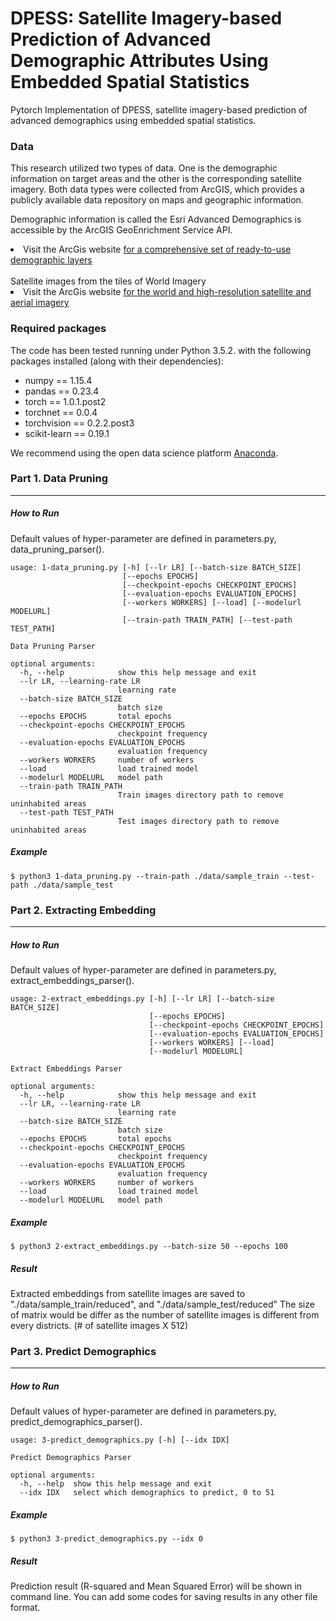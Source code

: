 # DPESS: Satellite Imagery-based Prediction of Advanced Demographic Attributes Using Embedded Spatial Statistics

Pytorch Implementation of DPESS, satellite imagery-based prediction of advanced demographics using embedded spatial statistics.

### Data

This research utilized two types of data. One is the demographic information on target areas and the other is the corresponding satellite imagery. Both data types were collected from ArcGIS, which provides a publicly available data repository on maps and geographic information.

Demographic information is called the Esri Advanced Demographics is accessible by the ArcGIS GeoEnrichment Service API.
<li>Visit the ArcGis website <a href="https://doc.arcgis.com/en/Esri-demographics/data/global-intro.htm" rel="nofollow">for a comprehensive set of ready-to-use demographic layers</a></li>
<br>
Satellite images from the tiles of World Imagery
<li>Visit the ArcGis website <a href="https://www.arcgis.com/home/item.html?id=10df2279f9684e4a9f6a7f08febac2a9/" rel="nofollow">for the world and high-resolution satellite and aerial imagery</a></li>


### Required packages
The code has been tested running under Python 3.5.2. with the following packages installed (along with their dependencies):

- numpy == 1.15.4
- pandas == 0.23.4
- torch == 1.0.1.post2
- torchnet == 0.0.4
- torchvision == 0.2.2.post3
- scikit-learn == 0.19.1

<p>We recommend using the open data science platform <a href="https://www.continuum.io/downloads" rel="nofollow">Anaconda</a>.</p>


### Part 1. Data Pruning
* * *
##### How to Run
Default values of hyper-parameter are defined in parameters.py, data_pruning_parser().

```
usage: 1-data_pruning.py [-h] [--lr LR] [--batch-size BATCH_SIZE]
                         [--epochs EPOCHS]
                         [--checkpoint-epochs CHECKPOINT_EPOCHS]
                         [--evaluation-epochs EVALUATION_EPOCHS]
                         [--workers WORKERS] [--load] [--modelurl MODELURL]
                         [--train-path TRAIN_PATH] [--test-path TEST_PATH]

Data Pruning Parser

optional arguments:
  -h, --help            show this help message and exit
  --lr LR, --learning-rate LR
                        learning rate
  --batch-size BATCH_SIZE
                        batch size
  --epochs EPOCHS       total epochs
  --checkpoint-epochs CHECKPOINT_EPOCHS
                        checkpoint frequency
  --evaluation-epochs EVALUATION_EPOCHS
                        evaluation frequency
  --workers WORKERS     number of workers
  --load                load trained model
  --modelurl MODELURL   model path
  --train-path TRAIN_PATH
                        Train images directory path to remove uninhabited areas
  --test-path TEST_PATH
                        Test images directory path to remove uninhabited areas
```

##### Example
```                  
$ python3 1-data_pruning.py --train-path ./data/sample_train --test-path ./data/sample_test 
``` 





### Part 2. Extracting Embedding
* * *
##### How to Run
Default values of hyper-parameter are defined in parameters.py, extract_embeddings_parser().

```
usage: 2-extract_embeddings.py [-h] [--lr LR] [--batch-size BATCH_SIZE]
                               [--epochs EPOCHS]
                               [--checkpoint-epochs CHECKPOINT_EPOCHS]
                               [--evaluation-epochs EVALUATION_EPOCHS]
                               [--workers WORKERS] [--load]
                               [--modelurl MODELURL]

Extract Embeddings Parser

optional arguments:
  -h, --help            show this help message and exit
  --lr LR, --learning-rate LR
                        learning rate
  --batch-size BATCH_SIZE
                        batch size
  --epochs EPOCHS       total epochs
  --checkpoint-epochs CHECKPOINT_EPOCHS
                        checkpoint frequency
  --evaluation-epochs EVALUATION_EPOCHS
                        evaluation frequency
  --workers WORKERS     number of workers
  --load                load trained model
  --modelurl MODELURL   model path
```

##### Example
```
$ python3 2-extract_embeddings.py --batch-size 50 --epochs 100
```

##### Result
Extracted embeddings from satellite images are saved to "./data/sample_train/reduced", and "./data/sample_test/reduced"
The size of matrix would be differ as the number of satellite images is different from every districts. (# of satellite images X 512)



### Part 3. Predict Demographics
* * *
##### How to Run
Default values of hyper-parameter are defined in parameters.py, predict_demographics_parser().

```
usage: 3-predict_demographics.py [-h] [--idx IDX]

Predict Demographics Parser

optional arguments:
  -h, --help  show this help message and exit
  --idx IDX   select which demographics to predict, 0 to 51
```

##### Example
```
$ python3 3-predict_demographics.py --idx 0
```

##### Result
Prediction result (R-squared and Mean Squared Error) will be shown in command line. 
You can add some codes for saving results in any other file format.


